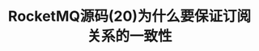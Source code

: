 ---
layout: post
title: RocketMQ源码(20)为什么要保证订阅关系的一致性
categories: RocketMQ
description: RocketMQ源码(20)为什么要保证订阅关系的一致性
keywords: RocketMQ，源码
---